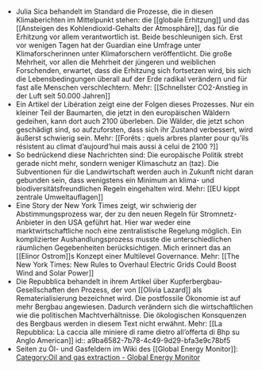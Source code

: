 - Julia Sica behandelt im Standard die Prozesse, die in diesen Klimaberichten im Mittelpunkt stehen: die [[globale Erhitzung]] und das [[Ansteigen des Kohlendioxid-Gehalts der Atmosphäre]], das für die Erhitzung vor allem verantwortlich ist. Beide beschleunigen sich. Erst vor wenigen Tagen hat der Guardian eine Umfrage unter  Klimaforscherinnen unter Klimaforschern veröffentlicht. Die große Mehrheit, vor allen die Mehrheit der jüngeren und weiblichen Forschenden, erwartet, dass die Erhitzung sich fortsetzen wird, bis sich die Lebensbedingungen überall auf der Erde radikal verändern und für fast alle Menschen verschlechtern. Mehr: [[Schnellster CO2-Anstieg in der Luft seit 50.000 Jahren]]
- Ein Artikel der Libération zeigt eine der Folgen dieses Prozesses. Nur ein kleiner Teil der Baumarten, die jetzt in den europäischen Wäldern gedeihen, kann dort auch 2100 überleben. Die Wälder, die jetzt schon geschädigt sind, so aufzuforsten, dass sich ihr Zustand verbessert, wird äußerst schwierig sein. Mehr: [[Forêts : quels arbres planter pour qu’ils résistent au climat d’aujourd’hui mais aussi à celui de 2100 ?]]
- So bedrückend diese Nachrichten sind: Die europäische Politik strebt gerade nicht mehr, sondern weniger Klimaschutz an (taz). Die Subventionen für die Landwirtschaft werden auch in Zukunft nicht daran gebunden sein, dass wenigstens ein Minimum an klima- und biodiversitätsfreundlichen Regeln eingehalten wird. Mehr: [[EU kippt zentrale Umweltauflagen]]
- Eine Story der New York Times zeigt, wir schwierig der Abstimmungsprozess war, der zu den neuen Regeln für Stromnetz-Anbieter in den USA geführt hat. Hier war weder eine marktwirtschaftliche noch eine zentralistische Regelung möglich. Ein komplizierter Aushandlungsprozess musste die unterschiedlichen räumlichen Gegebenheiten berücksichtigen. Mich erinnert das an [[Elinor Ostrom]]s Konzept einer Multilevel Governance. Mehr: [[The New York Times: New Rules to Overhaul Electric Grids Could Boost Wind and Solar Power]]
- Die Repubblica behandelt in ihrem Artikel über Kupferbergbau-Gesellschaften den Prozess, der von [[Olivia Lazard]] als Rematerialisierung bezeichnet wird. Die postfossile Ökonomie ist auf mehr Bergbau angewiesen. Dadurch verändern sich die wirtschaftlichen wie die politischen Machtverhältnisse. Die ökologischen Konsquenzen des Bergbaus werden in diesem Text nicht erwähnt. Mehr: [[La Repubblica: La caccia alle miniere di rame dietro all’offerta di Bhp su Anglo American]]
  id:: a9ba6582-7b78-4c49-9d29-bfa3e9c78bf5
- Seiten zu Öl- und Gasfeldern im Wiki des [[Global Energy Monitor]]: [Category:Oil and gas extraction - Global Energy Monitor](https://www.gem.wiki/Category:Oil_and_gas_extraction "Category:Oil and gas extraction - Global Energy Monitor")